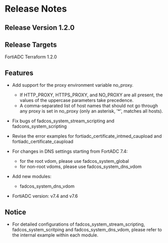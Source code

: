 Release Notes
==============================

Release Version 1.2.0
--------------------

Release Targets
---------------

FortiADC Terraform 1.2.0

Features
---------------

- Add support for the proxy environment variable no_proxy.
  - If HTTP_PROXY, HTTPS_PROXY, and NO_PROXY are all present, the values of the uppercase parameters take precedence.
  - A comma-separated list of host names that should not go through any proxy is set in no_proxy (only an asterisk, '*', matches all hosts).  

- Fix bugs of fadcos_system_stream_scripting and fadcons_system_scripting

- Revise the error examples for fortiadc_certificate_intmed_caupload and fortiadc_certificate_caupload

- For changes in DNS settings starting from FortADC 7.4:  
  - for the root vdom, please use fadcos_system_global  
  - for non-root vdoms, please use fadcos_system_dns_vdom  

- Add new modules:

  - fadcos_system_dns_vdom

- FortiADC version: v7.4 and v7.6

Notice
---------------

- For detailed configurations of fadcos_system_stream_scripting, fadcos_system_scritping and fadcos_system_dns_vdom, please refer to the internal example within each module.

